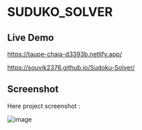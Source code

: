 # SUDUKO_SOLVER

## Live Demo
https://taupe-chaja-d3393b.netlify.app/

https://souvik2376.github.io/Sudoku-Solver/

## Screenshot
Here project screenshot :

![image](https://github.com/user-attachments/assets/44001e5a-c73d-4351-b965-082b57cda9c7)


